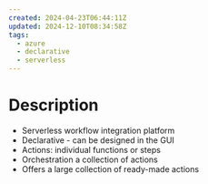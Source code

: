 ```yaml
---
created: 2024-04-23T06:44:11Z
updated: 2024-12-10T08:34:58Z
tags:
  - azure
  - declarative
  - serverless
---
```

# Description
- Serverless workflow integration platform
- Declarative - can be designed in the GUI
- Actions: individual functions or steps
- Orchestration a collection of actions
- Offers a large collection of ready-made actions